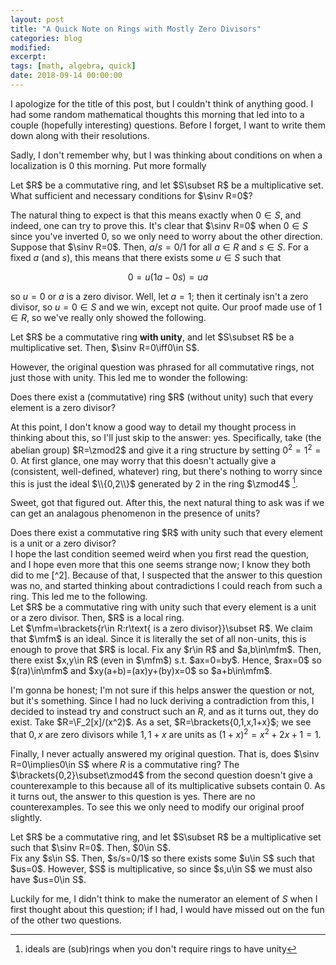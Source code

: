 ```yaml
---
layout: post
title: "A Quick Note on Rings with Mostly Zero Divisors"
categories: blog
modified:
excerpt:
tags: [math, algebra, quick]
date: 2018-09-14 00:00:00
---
```


I apologize for the title of this post, but I couldn't think of anything good. I had some random mathematical thoughts this morning that led into to a couple (hopefully interesting) questions. Before I forget, I want to write them down along with their resolutions.

Sadly, I don't remember why, but I was thinking about conditions on when a localization is 0 this morning. Put more formally
<div class="question">
  Let $R$ be a commutative ring, and let $S\subset R$ be a multiplicative set. What sufficient and necessary conditions for $\sinv R=0$?
</div>

The natural thing to expect is that this means exactly when $0\in S$, and indeed, one can try to prove this. It's clear that $\sinv R=0$ when $0\in S$ since you've inverted $0$, so we only need to worry about the other direction. Suppose that $\sinv R=0$. Then, $a/s=0/1$ for all $a\in R$ and $s\in S$. For a fixed $a$ (and $s$), this means that there exists some $u\in S$ such that

$$0=u(1a-0s)=ua$$

so $u=0$ or $a$ is a zero divisor. Well, let $a=1$; then it certinaly isn't a zero divisor, so $u=0\in S$ and we win, except not quite. Our proof made use of $1\in R$, so we've really only showed the following.
<div class="theorem">
  Let $R$ be a commutative ring <b>with unity</b>, and let $S\subset R$ be a multiplicative set. Then, $\sinv R=0\iff0\in S$.
</div>

However, the original question was phrased for all commutative rings, not just those with unity. This led me to wonder the following:
<div class="question">
  Does there exist a (commutative) ring $R$ (without unity) such that every element is a zero divisor?
</div>

At this point, I don't know a good way to detail my thought process in thinking about this, so I'll just skip to the answer: yes. Specifically, take (the abelian group) $R=\zmod2$ and give it a ring structure by setting $0^2=1^2=0$. At first glance, one may worry that this doesn't actually give a (consistent, well-defined, whatever) ring, but there's nothing to worry since this is just the ideal $\\{0,2\\}$ generated by $2$ in the ring $\zmod4$ [^1].

Sweet, got that figured out. After this, the next natural thing to ask was if we can get an analagous phenomenon in the presence of units?
<div class="question">
  Does there exist a commutative ring $R$ with unity such that every element is a unit or a zero divisor?
</div>
I hope the last condition seemed weird when you first read the question, and I hope even more that this one seems strange now; I know they both did to me [^2]. Because of that, I suspected that the answer to this question was no, and started thinking about contradictions I could reach from such a ring. This led me to the following.
<div class="theorem">
  Let $R$ be a commutative ring with unity such that every element is a unit or a zero divisor. Then, $R$ is a local ring.
</div>
<div class="proof4">
  Let $\mfm=\brackets{r\in R:r\text{ is a zero divisor}}\subset R$. We claim that $\mfm$ is an ideal. Since it is literally the set of all non-units, this is enough to prove that $R$ is local. Fix any $r\in R$ and $a,b\in\mfm$. Then, there exist $x,y\in R$ (even in $\mfm$) s.t. $ax=0=by$. Hence, $rax=0$ so $(ra)\in\mfm$ and $xy(a+b)=(ax)y+(by)x=0$ so $a+b\in\mfm$. 
</div>

I'm gonna be honest; I'm not sure if this helps answer the question or not, but it's something. Since I had no luck deriving a contradiction from this, I decided to instead try and construct such an $R$, and as it turns out, they do exist. Take $R=\F_2[x]/(x^2)$. As a set, $R=\brackets{0,1,x,1+x}$; we see that $0,x$ are zero divisors while $1,1+x$ are units as $(1+x)^2=x^2+2x+1=1$.

Finally, I never actually answered my original question. That is, does $\sinv R=0\implies0\in S$ where $R$ is a commutative ring? The $\brackets{0,2}\subset\zmod4$ from the second question doesn't give a counterexample to this because all of its multiplicative subsets contain 0. As it turns out, the answer to this question is yes. There are no counterexamples. To see this we only need to modify our original proof slightly.

<div class="theorem">
  Let $R$ be a commutative ring, and let $S\subset R$ be a multiplicative set such that $\sinv R=0$. Then, $0\in S$.
</div>
<div class="proof4">
  Fix any $s\in S$. Then, $s/s=0/1$ so there exists some $u\in S$ such that $us=0$. However, $S$ is multiplicative, so since $s,u\in S$ we must also have $us=0\in S$.
</div>

Luckily for me, I didn't think to make the numerator an element of $S$ when I first thought about this question; if I had, I would have missed out on the fun of the other two questions.

[^1]: ideals are (sub)rings when you don't require rings to have unity
[^2]: I really like examples of strange phenomona in math
